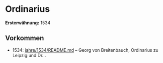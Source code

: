 # Ordinarius

**Ersterwähnung:** 1534

## Vorkommen
- 1534: [jahre/1534/README.md](../jahre/1534/README.md) – Georg von Breitenbauch, Ordinarius zu
Leipzig und Dr...
